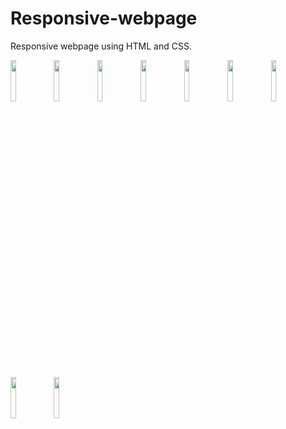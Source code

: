 # Responsive-webpage
Responsive webpage using HTML and CSS.

<img src="https://user-images.githubusercontent.com/73391917/106477754-7e4dca80-64ce-11eb-8124-b41432a8da71.png" width="13%"></img> <img src="https://user-images.githubusercontent.com/73391917/106477836-96bde500-64ce-11eb-849b-e830b8f7c7e3.png" width="13%"></img> <img src="https://user-images.githubusercontent.com/73391917/106479109-f36dcf80-64cf-11eb-8be3-da8cb0f1c2db.png" width="13%"></img> <img src="https://user-images.githubusercontent.com/73391917/106479209-100a0780-64d0-11eb-8de7-3cbe3599e6d3.png" width="13%"></img> <img src="https://user-images.githubusercontent.com/73391917/106479247-1e582380-64d0-11eb-8d6a-fec4c2172164.png" width="13%"></img> <img src="https://user-images.githubusercontent.com/73391917/106479305-3465e400-64d0-11eb-8245-3c5ebbe84c74.png" width="13%"></img> <img src="https://user-images.githubusercontent.com/73391917/106479387-49db0e00-64d0-11eb-8af9-7d5344afe707.png" width="13%"></img> <img src="https://user-images.githubusercontent.com/73391917/106479440-5a8b8400-64d0-11eb-9ea0-a90ea53f8fa9.png" width="13%"></img> <img src="https://user-images.githubusercontent.com/73391917/106479499-67a87300-64d0-11eb-81c0-80ac03fdb9fa.png" width="13%"></img> 

